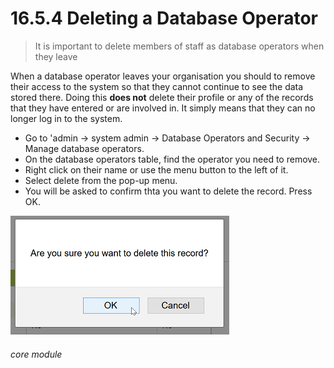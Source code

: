 # 16.5.4 Deleting a Database Operator

> It is important to delete members of staff as database operators when they leave



When a database operator leaves your organisation you should to remove their access to the system so that they cannot continue to see the data stored there. Doing this **does not** delete their profile or any of the records that they have entered or are involved in. It simply means that they can no longer log in to the system. 

- Go to 'admin -> system admin -> Database Operators and Security -> Manage database operators.
- On the database operators table, find the operator you need to remove.
- Right click on their name or use the menu button to the left of it.
- Select delete from the pop-up menu.
- You will be asked to confirm thta you want to delete the record. Press OK.

![Delete Database Operator Confirmation](16.5.4a.png)


###### core module
